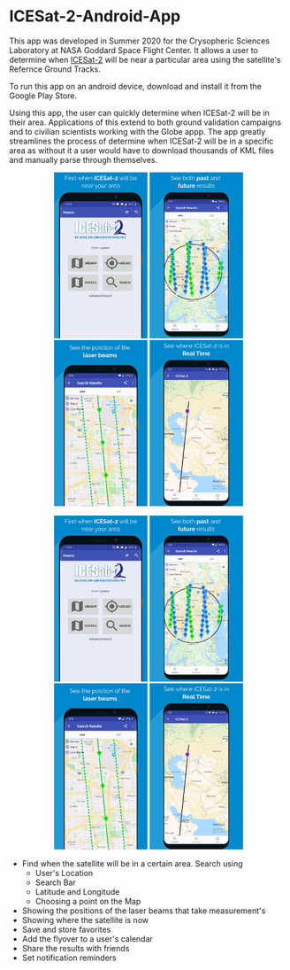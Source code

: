 # ICESat-2-Android-App

This app was developed in Summer 2020 for the Crysopheric Sciences Laboratory at NASA Goddard Space Flight Center. It allows a user to determine when [ICESat-2](https://icesat-2.gsfc.nasa.gov/) will be near a particular area using the satellite's Refernce Ground Tracks.

To run this app on an android device, download and install it from the Google Play Store.
      
   Using this app, the user can quickly determine when ICESat-2 will be in their area. Applications of this extend to both ground validation campaigns and to civilian scientists working with the Globe appp. The app greatly streamlines the process of determine when ICESat-2 will be in a specific area as without it a user would have to download thousands of KML files and manually parse through themselves.
   
 <p align="center">
   <img height = "300" src="AppStorePhotos/image1.jpg">
   <img height = "300" src="AppStorePhotos/image2.jpg">
   <img height = "300" src="AppStorePhotos/image3.jpg">
   <img height = "300" src="AppStorePhotos/image4.jpg">
</p>

 <p align="center">
   <img height = "300" src="AppStorePhotos/image1.jpg">
   <img height = "300" src="AppStorePhotos/image2.jpg">
   <img height = "300" src="AppStorePhotos/image3.jpg">
   <img height = "300" src="AppStorePhotos/image4.jpg">
</p>
   
   * Find when the satellite will be in a certain area. Search using 
      * User's Location
      * Search Bar
      * Latitude and Longitude
      * Choosing a point on the Map
   * Showing the positions of the laser beams that take measurement's
   * Showing where the satellite is now
   * Save and store favorites
   * Add the flyover to a user's calendar
   * Share the results with friends
   * Set notification reminders
   
  

